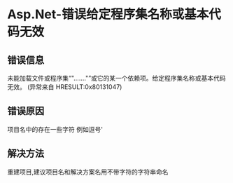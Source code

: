# Asp.Net-错误给定程序集名称或基本代码无效
## 错误信息
未能加载文件或程序集“"......."”或它的某一个依赖项。给定程序集名称或基本代码无效。 (异常来自 HRESULT:0x80131047)
## 错误原因
项目名中的存在一些字符 例如逗号'
## 解决方法
重建项目,建议项目名和解决方案名用不带字符的字符串命名